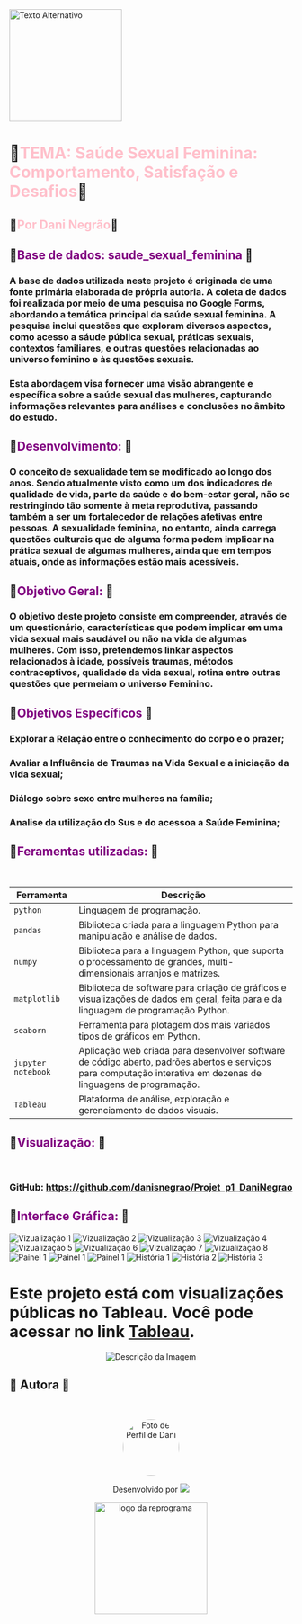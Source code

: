 <img src="https://i.pinimg.com/originals/ab/78/00/ab7800a5321b221051cf21c4a38f8d7e.gif" alt="Texto Alternativo" width="200" height="200">


# 🌷<span style="color:pink">**TEMA:** **Saúde Sexual Feminina: Comportamento, Satisfação e Desafios**</span>💜
## 🌷<span style="color:pink">**Por Dani Negrão**</span>💜


## 🌷<span style="color:purple">**Base de dados: saude_sexual_feminina**</span> 💜

### A base de dados utilizada neste projeto é originada de uma fonte primária elaborada de própria autoria. A coleta de dados foi realizada por meio de uma pesquisa no Google Forms, abordando a temática principal da saúde sexual feminina. A pesquisa inclui questões que exploram diversos aspectos, como acesso a sáude pública sexual, práticas sexuais, contextos familiares, e outras questões relacionadas ao universo feminino e às questões sexuais.
### Esta abordagem visa fornecer uma visão abrangente e específica sobre a saúde sexual das mulheres, capturando informações relevantes para análises e conclusões no âmbito do estudo.

## 🌷<span style="color:purple">**Desenvolvimento:**</span> 💜

### O conceito de sexualidade tem se modificado ao longo dos anos. Sendo atualmente visto como um dos indicadores de qualidade de vida, parte da saúde e do bem-estar geral, não se restringindo tão somente à meta reprodutiva, passando também a ser um fortalecedor de relações afetivas entre pessoas. A sexualidade feminina, no entanto, ainda carrega questões culturais que de alguma forma podem implicar na prática sexual de algumas mulheres, ainda que em tempos atuais, onde as informações estão mais acessíveis.

## 🌷<span style="color:purple">**Objetivo Geral:**</span> 💜

### O objetivo deste projeto consiste em compreender, através de um questionário, características que podem implicar em uma vida sexual mais saudável ou não na vida de algumas mulheres. Com isso, pretendemos linkar aspectos relacionados à idade, possíveis traumas, métodos contraceptivos, qualidade da vida sexual, rotina entre outras questões que permeiam o universo Feminino.

## 🌷<span style="color:purple">**Objetivos Específicos**</span> 💜


### Explorar a Relação entre o conhecimento do corpo e o prazer;
### Avaliar a Influência de Traumas na Vida Sexual e a iniciação da vida sexual;
### Diálogo sobre sexo entre mulheres na família;
### Analise da utilização do Sus e do acessoa a Saúde Feminina;


## 🌷<span style="color:purple">**Feramentas utilizadas:**</span> 💜


<br>

| Ferramenta | Descrição |
| --- | --- |
| `python` | Linguagem de programação. |
| `pandas`    | Biblioteca criada para a linguagem Python para manipulação e análise de dados.|
| `numpy`    | Biblioteca para a linguagem Python, que suporta o processamento de grandes, multi-dimensionais arranjos e matrizes. |
| `matplotlib`   | Biblioteca de software para criação de gráficos e visualizações de dados em geral, feita para e da linguagem de programação Python.|
| `seaborn`    | Ferramenta para plotagem dos mais variados tipos de gráficos em Python.|
| `jupyter notebook`| Aplicação web criada para desenvolver software de código aberto, padrões abertos e serviços para computação interativa em dezenas de linguagens de programação.|
| `Tableau`    | Plataforma de análise, exploração e gerenciamento de dados visuais.|



## 🌷<span style="color:purple">**Visualização:**</span> 💜

<br>

### GitHub: https://github.com/danisnegrao/Projet_p1_DaniNegrao

## 🌷<span style="color:purple">**Interface Gráfica:**</span> 💜

![Vizualização 1 ](Imagens_Tableau/Viz1.png)
![Vizualização 2 ](Imagens_Tableau/Viz2.png)
![Vizualização 3 ](Imagens_Tableau/Viz3.png)
![Vizualização 4 ](Imagens_Tableau/Viz4.png)
![Vizualização 5 ](Imagens_Tableau/Viz5.png)
![Vizualização 6 ](Imagens_Tableau/Viz6.png)
![Vizualização 7 ](Imagens_Tableau/Viz7.png)
![Vizualização 8 ](Imagens_Tableau/Viz8.png)
![Painel 1 ](Imagens_Tableau/Painel1.png)
![Painel 1 ](Imagens_Tableau/Painel2.png)
![Painel 1 ](Imagens_Tableau/Painel3.png)
![História 1 ](Imagens_Tableau/HistóriaI.png)
![História 2 ](Imagens_Tableau/HistóriaII.png)
![História 3 ](Imagens_Tableau/HistóriaIII.png)




# Este projeto está com visualizações públicas no Tableau. Você pode acessar no link [Tableau](https://public.tableau.com/app/profile/daniele.negr.o/viz/Projetofinal_Daninegrao/Histria1?publish=yes).

</span>

<p align="center">
  <img src="Imagens_Tableau/mulheres.jpg" alt="Descrição da Imagem">
</p>


## 🌷 Autora 💜

<br>

<p align="center">
<a>
 <img style="border-radius: 50%;" src="https://avatars.githubusercontent.com/u/141376870?s=400&u=70fe10b68ad0dc913561aa4731336feca85b719f&v=4" width="100px;" alt="Foto de Perfil de Dani"/>
 <br/>
</a>
</p>

<p align="center"> Desenvolvido por <a href="https://www.linkedin.com/in/dani-negr%C3%A3o-9423b8208/" target="_blank"><img src="https://img.shields.io/badge/-Dani_Negr%C3%A3o-blue?style=flat-square&logo=Linkedin&logoColor=white&link=https://www.linkedin.com/feed/" target="_blank"></a> </p>

<p align="center">
<img src="https://user-images.githubusercontent.com/84551213/171416454-ab93ab7f-e5a0-4276-81ec-4f5cb79dff31.png" alt="logo da reprograma" border="0" width = "200" /> <p align="center"></p>
